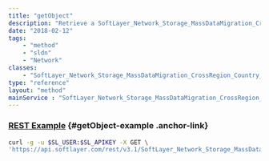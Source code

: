 ```yaml
---
title: "getObject"
description: "Retrieve a SoftLayer_Network_Storage_MassDataMigration_CrossRegion_Country_Xref record."
date: "2018-02-12"
tags:
    - "method"
    - "sldn"
    - "Network"
classes:
    - "SoftLayer_Network_Storage_MassDataMigration_CrossRegion_Country_Xref"
type: "reference"
layout: "method"
mainService : "SoftLayer_Network_Storage_MassDataMigration_CrossRegion_Country_Xref"
---
```


### [REST Example](#getObject-example) <a href="/article/rest/"><i class="fas fa-question"></i></a> {#getObject-example .anchor-link} 
```bash
curl -g -u $SL_USER:$SL_APIKEY -X GET \
'https://api.softlayer.com/rest/v3.1/SoftLayer_Network_Storage_MassDataMigration_CrossRegion_Country_Xref/{SoftLayer_Network_Storage_MassDataMigration_CrossRegion_Country_XrefID}/getObject'
```

